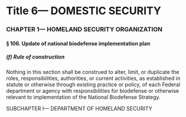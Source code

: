 
# Title 6— DOMESTIC SECURITY
### CHAPTER 1— HOMELAND SECURITY ORGANIZATION
#### § 106. Update of national biodefense implementation plan
##### (f) Rule of construction

Nothing in this section shall be construed to alter, limit, or duplicate the roles, responsibilities, authorities, or current activities, as established in statute or otherwise through existing practice or policy, of each Federal department or agency with responsibilities for biodefense or otherwise relevant to implementation of the National Biodefense Strategy.

SUBCHAPTER I— DEPARTMENT OF HOMELAND SECURITY
